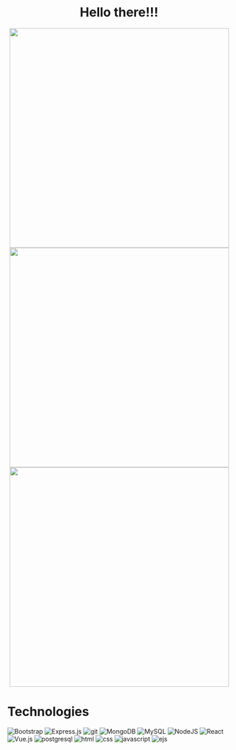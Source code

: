 <h1 align="center"> Hello there!!! </h1>

<div align="center">
<img width="495em" src="https://github-readme-stats.vercel.app/api?username=user2695&show_icons=true&include_all_commits=true&count_private=true&hide_border=false" />
</div>

<div align="center">
<img width="495em" src="https://github-readme-stats.vercel.app/api/top-langs/?username=user2695&layout=compact&custom_title=Most used languages by LOCs">
</div>

<div align="center">
<img width="495em" src="https://github-readme-streak-stats.herokuapp.com/?user=user2695&include_all_commits=true&hide_border=false"/>
</div>

# Technologies

![Bootstrap](https://img.shields.io/badge/bootstrap-%23563D7C.svg?style=for-the-badge&logo=bootstrap&logoColor=white)
![Express.js](https://img.shields.io/badge/express.js-%23404d59.svg?style=for-the-badge&logo=express&logoColor=%2361DAFB)
![git](https://img.shields.io/badge/Git-F05032?style=for-the-badge&logo=git&logoColor=white)
![MongoDB](https://img.shields.io/badge/MongoDB-%234ea94b.svg?style=for-the-badge&logo=mongodb&logoColor=white)
![MySQL](https://img.shields.io/badge/mysql-%2300f.svg?style=for-the-badge&logo=mysql&logoColor=white)
![NodeJS](https://img.shields.io/badge/node.js-6DA55F?style=for-the-badge&logo=node.js&logoColor=white)
![React](https://img.shields.io/badge/react-%2320232a.svg?style=for-the-badge&logo=react&logoColor=%2361DAFB)
![Vue.js](https://img.shields.io/badge/vuejs-%2335495e.svg?style=for-the-badge&logo=vuedotjs&logoColor=%234FC08D)
![postgresql](https://img.shields.io/badge/postgresql-%2335495e.svg?style=for-the-badge&logo=postgresql&logoColor=%white)
![html](https://img.shields.io/badge/html-%2335495e.svg?style=for-the-badge&logo=html5&logoColor=%white)
![css](https://img.shields.io/badge/css3-%2335495e.svg?style=for-the-badge&logo=css3&logoColor=%white)
![javascript](https://img.shields.io/badge/javascript-%2335495e.svg?style=for-the-badge&logo=javascript&logoColor=%white)
![ejs](https://img.shields.io/badge/EJS-%2335495e.svg?style=for-the-badge&logo=EJS&logoColor=%white)

